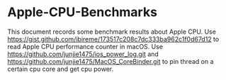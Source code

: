 # Apple-CPU-Benchmarks
This document records some benchmark results about Apple CPU. 
Use https://gist.github.com/ibireme/173517c208c7dc333ba962c1f0d67d12 to read Apple CPU performance counter in macOS. 
Use https://github.com/junjie1475/ios_power_log.git and https://github.com/junjie1475/MacOS_CoreBinder.git to pin thread on a certain cpu core and get cpu power.
